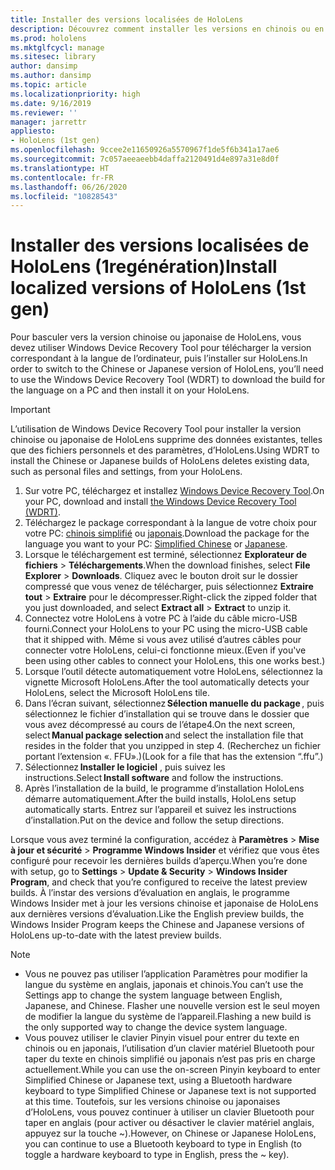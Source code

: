 ```yaml
---
title: Installer des versions localisées de HoloLens
description: Découvrez comment installer les versions en chinois ou en japonais de HoloLens
ms.prod: hololens
ms.mktglfcycl: manage
ms.sitesec: library
author: dansimp
ms.author: dansimp
ms.topic: article
ms.localizationpriority: high
ms.date: 9/16/2019
ms.reviewer: ''
manager: jarrettr
appliesto:
- HoloLens (1st gen)
ms.openlocfilehash: 9ccee2e11650926a5570967f1de5f6b341a17ae6
ms.sourcegitcommit: 7c057aeeaeebb4daffa2120491d4e897a31e8d0f
ms.translationtype: HT
ms.contentlocale: fr-FR
ms.lasthandoff: 06/26/2020
ms.locfileid: "10828543"
---
```

# <span data-ttu-id="472b8-103">Installer des versions localisées de HoloLens (1regénération)</span><span class="sxs-lookup"><span data-stu-id="472b8-103">Install localized versions of HoloLens (1st gen)</span></span>

<span data-ttu-id="472b8-104">Pour basculer vers la version chinoise ou japonaise de HoloLens, vous devez utiliser Windows Device Recovery Tool pour télécharger la version correspondant à la langue de l’ordinateur, puis l’installer sur HoloLens.</span><span class="sxs-lookup"><span data-stu-id="472b8-104">In order to switch to the Chinese or Japanese version of HoloLens, you’ll need to use the Windows Device Recovery Tool (WDRT) to download the build for the language on a PC and then install it on your HoloLens.</span></span>

> [!IMPORTANT]
> <span data-ttu-id="472b8-105">L’utilisation de Windows Device Recovery Tool pour installer la version chinoise ou japonaise de HoloLens supprime des données existantes, telles que des fichiers personnels et des paramètres, d’HoloLens.</span><span class="sxs-lookup"><span data-stu-id="472b8-105">Using WDRT to install the Chinese or Japanese builds of HoloLens deletes existing data, such as personal files and settings, from your HoloLens.</span></span> 

1. <span data-ttu-id="472b8-106">Sur votre PC, téléchargez et installez [Windows Device Recovery Tool](https://support.microsoft.com/help/12379).</span><span class="sxs-lookup"><span data-stu-id="472b8-106">On your PC, download and install [the Windows Device Recovery Tool (WDRT)](https://support.microsoft.com/help/12379).</span></span>
1. <span data-ttu-id="472b8-107">Téléchargez le package correspondant à la langue de votre choix pour votre PC: [chinois simplifié](https://aka.ms/hololensdownload-ch) ou [japonais](https://aka.ms/hololensdownload-jp).</span><span class="sxs-lookup"><span data-stu-id="472b8-107">Download the package for the language you want to your PC:  [Simplified Chinese](https://aka.ms/hololensdownload-ch) or [Japanese](https://aka.ms/hololensdownload-jp).</span></span>
1. <span data-ttu-id="472b8-108">Lorsque le téléchargement est terminé, sélectionnez **Explorateur de fichiers** > **Téléchargements**.</span><span class="sxs-lookup"><span data-stu-id="472b8-108">When the download finishes, select **File Explorer** > **Downloads**.</span></span> <span data-ttu-id="472b8-109">Cliquez avec le bouton droit sur le dossier compressé que vous venez de télécharger, puis sélectionnez **Extraire tout** > **Extraire** pour le décompresser.</span><span class="sxs-lookup"><span data-stu-id="472b8-109">Right-click the zipped folder that you just downloaded, and select **Extract all** > **Extract** to unzip it.</span></span>
1. <span data-ttu-id="472b8-110">Connectez votre HoloLens à votre PC à l’aide du câble micro-USB fourni.</span><span class="sxs-lookup"><span data-stu-id="472b8-110">Connect your HoloLens to your PC using the micro-USB cable that it shipped with.</span></span> <span data-ttu-id="472b8-111">Même si vous avez utilisé d’autres câbles pour connecter votre HoloLens, celui-ci fonctionne mieux.</span><span class="sxs-lookup"><span data-stu-id="472b8-111">(Even if you've been using other cables to connect your HoloLens, this one works best.)</span></span>
1. <span data-ttu-id="472b8-112">Lorsque l’outil détecte automatiquement votre HoloLens, sélectionnez la vignette Microsoft HoloLens.</span><span class="sxs-lookup"><span data-stu-id="472b8-112">After the tool automatically detects your HoloLens, select the Microsoft HoloLens tile.</span></span>
1. <span data-ttu-id="472b8-113">Dans l’écran suivant, sélectionnez **Sélection manuelle du package** , puis sélectionnez le fichier d’installation qui se trouve dans le dossier que vous avez décompressé au cours de l’étape4.</span><span class="sxs-lookup"><span data-stu-id="472b8-113">On the next screen, select **Manual package selection** and select the installation file that resides in the folder that you unzipped in step 4.</span></span> <span data-ttu-id="472b8-114">(Recherchez un fichier portant l’extension «. FFU».)</span><span class="sxs-lookup"><span data-stu-id="472b8-114">(Look for a file that has the extension “.ffu”.)</span></span> 
1. <span data-ttu-id="472b8-115">Sélectionnez **Installer le logiciel** , puis suivez les instructions.</span><span class="sxs-lookup"><span data-stu-id="472b8-115">Select **Install software** and follow the instructions.</span></span> 
1. <span data-ttu-id="472b8-116">Après l’installation de la build, le programme d’installation HoloLens démarre automatiquement.</span><span class="sxs-lookup"><span data-stu-id="472b8-116">After the build installs, HoloLens setup automatically starts.</span></span> <span data-ttu-id="472b8-117">Entrez sur l’appareil et suivez les instructions d’installation.</span><span class="sxs-lookup"><span data-stu-id="472b8-117">Put on the device and follow the setup directions.</span></span> 

<span data-ttu-id="472b8-118">Lorsque vous avez terminé la configuration, accédez à **Paramètres** > **Mise à jour et sécurité** > **Programme Windows Insider** et vérifiez que vous êtes configuré pour recevoir les dernières builds d’aperçu.</span><span class="sxs-lookup"><span data-stu-id="472b8-118">When you’re done with setup, go to **Settings** > **Update & Security** > **Windows Insider Program**, and check that you’re configured to receive the latest preview builds.</span></span> <span data-ttu-id="472b8-119">À l’instar des versions d’évaluation en anglais, le programme Windows Insider met à jour les versions chinoise et japonaise de HoloLens aux dernières versions d’évaluation.</span><span class="sxs-lookup"><span data-stu-id="472b8-119">Like the English preview builds, the Windows Insider Program keeps the Chinese and Japanese versions of HoloLens up-to-date with the latest preview builds.</span></span>

> [!NOTE]
>  
> - <span data-ttu-id="472b8-120">Vous ne pouvez pas utiliser l’application Paramètres pour modifier la langue du système en anglais, japonais et chinois.</span><span class="sxs-lookup"><span data-stu-id="472b8-120">You can’t use the Settings app to change the system language between English, Japanese, and Chinese.</span></span> <span data-ttu-id="472b8-121">Flasher une nouvelle version est le seul moyen de modifier la langue du système de l’appareil.</span><span class="sxs-lookup"><span data-stu-id="472b8-121">Flashing a new build is the only supported way to change the device system language.</span></span>
> - <span data-ttu-id="472b8-122">Vous pouvez utiliser le clavier Pinyin visuel pour entrer du texte en chinois ou en japonais, l’utilisation d’un clavier matériel Bluetooth pour taper du texte en chinois simplifié ou japonais n’est pas pris en charge actuellement.</span><span class="sxs-lookup"><span data-stu-id="472b8-122">While you can use the on-screen Pinyin keyboard to enter Simplified Chinese or Japanese text, using a Bluetooth hardware keyboard to type Simplified Chinese or Japanese text is not supported at this time.</span></span>  <span data-ttu-id="472b8-123">Toutefois, sur les versions chinoise ou japonaises d’HoloLens, vous pouvez continuer à utiliser un clavier Bluetooth pour taper en anglais (pour activer ou désactiver le clavier matériel anglais, appuyez sur la touche ~).</span><span class="sxs-lookup"><span data-stu-id="472b8-123">However, on Chinese or Japanese HoloLens, you can continue to use a Bluetooth keyboard to type in English (to toggle a hardware keyboard to type in English, press the ~ key).</span></span>
